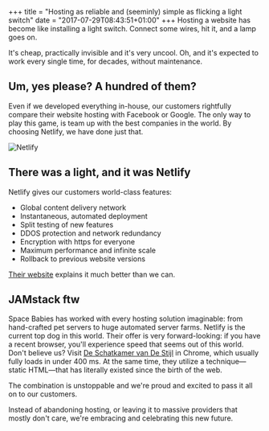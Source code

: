+++
title = "Hosting as reliable and (seeminly) simple as flicking a light switch"
date = "2017-07-29T08:43:51+01:00"
+++
Hosting a website has become like installing a light switch. Connect some wires, hit it, and a lamp goes on.
<!--more-->

It's cheap, practically invisible and it's very uncool. Oh, and it's expected to work every single time, for decades, without maintenance.

## Um, yes please? A hundred of them?
Even if we developed everything in-house, our customers rightfully compare their website hosting with Facebook or Google. The only way to play this game, is team up with the best companies in the world. By choosing Netlify, we have done just that.

![Netlify][1]

## There was a light, and it was Netlify
Netlify gives our customers world-class features:

* Global content delivery network
* Instantaneous, automated deployment
* Split testing of new features
* DDOS protection and network redundancy
* Encryption with https for everyone
* Maximum performance and infinite scale
* Rollback to previous website versions

[Their website](https://www.netlify.com/features/) explains it much better than we can.

## JAMstack ftw
Space Babies has worked with every hosting solution imaginable: from hand-crafted pet servers to huge automated server farms. Netlify is the current top dog in this world. Their offer is very forward-looking: if you have a recent browser, you'll experience speed that seems out of this world. Don't believe us? Visit [De Schatkamer van De Stijl](https://www.deschatkamervandestijl.nl/) in Chrome, which usually fully loads in under 400 ms. At the same time, they utilize a technique—static HTML—that has literally existed since the birth of the web.

The combination is unstoppable and we're proud and excited to pass it all on to our customers.

Instead of abandoning hosting, or leaving it to massive providers that mostly don't care, we're embracing and celebrating this new future.

[1]: /img/portfolio/netlify.jpg
